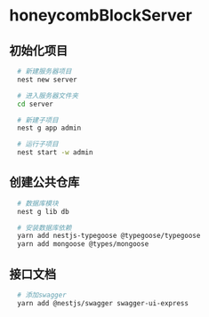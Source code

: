 # honeycombBlockServer

## 初始化项目
```bash
  # 新建服务器项目
  nest new server

  # 进入服务器文件夹
  cd server

  # 新建子项目
  nest g app admin

  # 运行子项目
  nest start -w admin
```

## 创建公共仓库
```bash
  # 数据库模块
  nest g lib db

  # 安装数据库依赖
  yarn add nestjs-typegoose @typegoose/typegoose
  yarn add mongoose @types/mongoose
```

## 接口文档
```bash
  # 添加swagger
  yarn add @nestjs/swagger swagger-ui-express
```